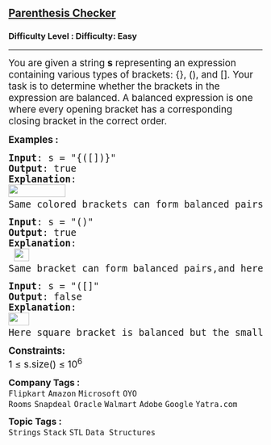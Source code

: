 <h2><a href="https://www.geeksforgeeks.org/problems/parenthesis-checker2744/1?page=1&category=Strings&difficulty=Easy&sortBy=submissions">Parenthesis Checker</a></h2><h3>Difficulty Level : Difficulty: Easy</h3><hr><div class="problems_problem_content__Xm_eO"><p><span style="font-size: 18.6667px;">You are given a string <strong>s</strong> representing an expression containing various types of brackets: {}, (), and []. Your task is to determine whether the brackets in the expression are balanced. A balanced expression is one where every opening bracket has a corresponding closing bracket in the correct order.</span></p>
<p><span style="font-size: 14pt;"><strong>Examples :</strong></span></p>
<pre><span style="font-size: 14pt;"><strong>Input</strong>: s = "{([])}"
<strong>Output</strong>: true
<strong>Explanation</strong>: <br><img src="https://media.geeksforgeeks.org/img-practice/prod/addEditProblem/876742/Web/Other/blobid0_1729477712.png" alt="" width="113" height="25"><span style="color: #ff0000;">&nbsp;<br></span>Same colored brackets can form balanced pairs, with 0 number of unbalanced bracket.
</span></pre>
<pre><span style="font-size: 14pt;"><strong>Input</strong>: s = "()"
<strong>Output</strong>: true
<strong>Explanation</strong>:<br> <img src="https://media.geeksforgeeks.org/img-practice/prod/addEditProblem/876742/Web/Other/blobid1_1729477712.png" alt="" width="30" height="25"><span style="color: #000000;"> <br></span>Same bracket can form balanced pairs,and here only 1 type of bracket is present and in balanced way.
</span></pre>
<pre><span style="font-size: 14pt;"><strong>Input</strong>: s = "([]"
<strong>Output</strong>: false
<strong>Explanation</strong>: <br><img src="https://media.geeksforgeeks.org/img-practice/prod/addEditProblem/876742/Web/Other/blobid2_1729477712.png" alt="" width="41" height="25"><span style="color: #000000;"> <br></span>Here square bracket is balanced but the small bracket is not balanced and Hence , the output will be unbalanced.</span></pre>
<p><span style="font-size: 14pt;"><strong>Constraints:</strong><br>1 ≤ s.size() ≤ 10<sup>6<br></sup></span></p></div><p><span style=font-size:18px><strong>Company Tags : </strong><br><code>Flipkart</code>&nbsp;<code>Amazon</code>&nbsp;<code>Microsoft</code>&nbsp;<code>OYO Rooms</code>&nbsp;<code>Snapdeal</code>&nbsp;<code>Oracle</code>&nbsp;<code>Walmart</code>&nbsp;<code>Adobe</code>&nbsp;<code>Google</code>&nbsp;<code>Yatra.com</code>&nbsp;<br><p><span style=font-size:18px><strong>Topic Tags : </strong><br><code>Strings</code>&nbsp;<code>Stack</code>&nbsp;<code>STL</code>&nbsp;<code>Data Structures</code>&nbsp;